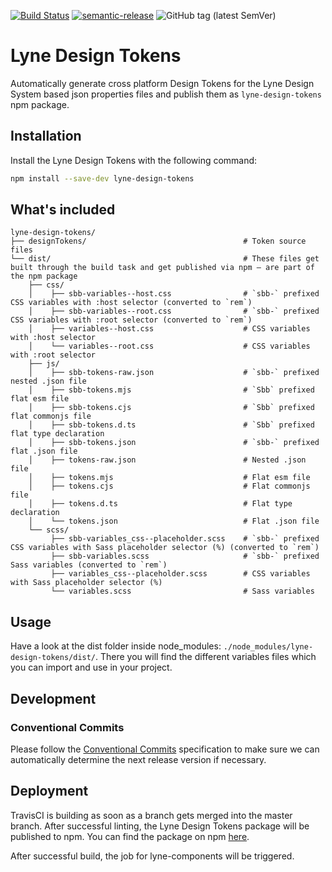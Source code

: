 [![Build Status](https://travis-ci.com/lyne-design-system/lyne-design-tokens.svg?branch=master)](https://travis-ci.com/lyne-design-system/lyne-design-tokens) [![semantic-release](https://img.shields.io/badge/%20%20%F0%9F%93%A6%F0%9F%9A%80-semantic--release-e10079.svg)](https://github.com/semantic-release/semantic-release) ![GitHub tag (latest SemVer)](https://img.shields.io/github/v/tag/lyne-design-system/lyne-design-tokens?label=release)

# Lyne Design Tokens

Automatically generate cross platform Design Tokens for the Lyne Design System based json properties files and publish them as `lyne-design-tokens` npm package.

## Installation

Install the Lyne Design Tokens with the following command:

```bash
npm install --save-dev lyne-design-tokens
```

## What's included

```
lyne-design-tokens/
├── designTokens/                                   # Token source files
└── dist/                                           # These files get built through the build task and get published via npm — are part of the npm package
    ├── css/
    │    ├── sbb-variables--host.css                # `sbb-` prefixed CSS variables with :host selector (converted to `rem`)
    │    ├── sbb-variables--root.css                # `sbb-` prefixed CSS variables with :root selector (converted to `rem`)
    │    ├── variables--host.css                    # CSS variables with :host selector
    │    └── variables--root.css                    # CSS variables with :root selector
    ├── js/
    │    ├── sbb-tokens-raw.json                    # `sbb-` prefixed nested .json file
    │    ├── sbb-tokens.mjs                         # `Sbb` prefixed flat esm file
    │    ├── sbb-tokens.cjs                         # `Sbb` prefixed flat commonjs file
    │    ├── sbb-tokens.d.ts                        # `Sbb` prefixed flat type declaration
    │    ├── sbb-tokens.json                        # `sbb-` prefixed flat .json file
    │    ├── tokens-raw.json                        # Nested .json file
    │    ├── tokens.mjs                             # Flat esm file
    │    ├── tokens.cjs                             # Flat commonjs file
    │    ├── tokens.d.ts                            # Flat type declaration
    │    └── tokens.json                            # Flat .json file
    └── scss/
         ├── sbb-variables_css--placeholder.scss    # `sbb-` prefixed CSS variables with Sass placeholder selector (%) (converted to `rem`)
         ├── sbb-variables.scss                     # `sbb-` prefixed Sass variables (converted to `rem`)
         ├── variables_css--placeholder.scss        # CSS variables with Sass placeholder selector (%)
         └── variables.scss                         # Sass variables
```

## Usage

Have a look at the dist folder inside node_modules: `./node_modules/lyne-design-tokens/dist/`. There you will find the different variables files which you can import and use in your project.

## Development

### Conventional Commits

Please follow the [Conventional Commits](https://www.conventionalcommits.org/en/v1.0.0/) specification to make sure we can automatically determine the next release version if necessary.

## Deployment

TravisCI is building as soon as a branch gets merged into the master branch. After successful linting, the Lyne Design Tokens package will be published to npm. You can find the package on npm [here](https://www.npmjs.com/package/lyne-design-tokens).

After successful build, the job for lyne-components will be triggered.
